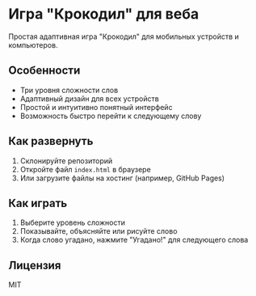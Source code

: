 # Игра "Крокодил" для веба

Простая адаптивная игра "Крокодил" для мобильных устройств и компьютеров.

## Особенности

- Три уровня сложности слов
- Адаптивный дизайн для всех устройств
- Простой и интуитивно понятный интерфейс
- Возможность быстро перейти к следующему слову

## Как развернуть

1. Склонируйте репозиторий
2. Откройте файл `index.html` в браузере
3. Или загрузите файлы на хостинг (например, GitHub Pages)

## Как играть

1. Выберите уровень сложности
2. Показывайте, объясняйте или рисуйте слово
3. Когда слово угадано, нажмите "Угадано!" для следующего слова

## Лицензия

MIT